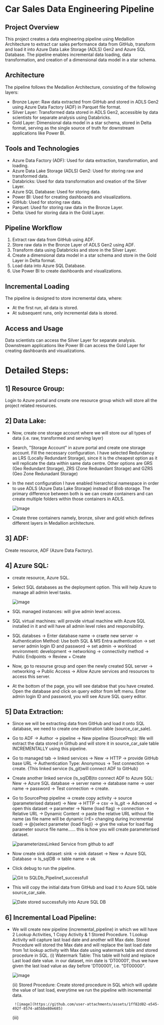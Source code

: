 
# Car Sales Data Engineering Pipeline

## Project Overview
This project creates a data engineering pipeline using Medallion Architecture to extract car sales performance data from GitHub, transform and load it into Azure Data Lake Storage (ADLS) Gen2 and Azure SQL Database. The pipeline enables incremental data loading, data transformation, and creation of a dimensional data model in a star schema.

## Architecture
The pipeline follows the Medallion Architecture, consisting of the following layers:

- Bronze Layer: Raw data extracted from GitHub and stored in ADLS Gen2 using Azure Data Factory (ADF) in Parquet file format.
- Silver Layer: Transformed data stored in ADLS Gen2, accessible by data scientists for separate analysis using Databricks.
- Gold Layer: Dimensional data model in a star schema, stored in Delta format, serving as the single source of truth for downstream applications like Power BI.

## Tools and Technologies
- Azure Data Factory (ADF): Used for data extraction, transformation, and loading.
- Azure Data Lake Storage (ADLS) Gen2: Used for storing raw and transformed data.
- Databricks: Used for data transformation and creation of the Silver Layer.
- Azure SQL Database: Used for storing data.
- Power BI: Used for creating dashboards and visualizations.
- GitHub: Used for storing raw data.
- Parquet: Used for storing raw data in the Bronze Layer.
- Delta: Used for storing data in the Gold Layer.

## Pipeline Workflow
1. Extract raw data from GitHub using ADF.
2. Store raw data in the Bronze Layer of ADLS Gen2 using ADF.
3. Transform data using Databricks and store in the Silver Layer.
4. Create a dimensional data model in a star schema and store in the Gold Layer in Delta format.
5. Load data into Azure SQL Database.
6. Use Power BI to create dashboards and visualizations.

## Incremental Loading
The pipeline is designed to store incremental data, where:

- At the first run, all data is stored.
- At subsequent runs, only incremental data is stored.

## Access and Usage
Data scientists can access the Silver Layer for separate analysis. Downstream applications like Power BI can access the Gold Layer for creating dashboards and visualizations.


# Detailed Steps:

## 1] Resource Group:
   Login to Azure portal and create one resource group which will store all the project related resources.

## 2] Data Lake:
   - Now, create one storage account where we will store our all types of data (i.e. raw, transformed and serving layer)
   - Search, "Storage Account" in azure portal and create one storage account. Fill the necessary configuration. I have selected Redundancy as LRS (Locally Redundant 
     Storage), since it is the cheapest option as it will replicate the data within same data centre. Other options are GRS (Geo Redundant Storage), ZRS (Zone 
     Reduandant Storage) and GZRS (Geo Zone Redunadant Storage)
   - In the next configuration I have enabled hierarchical namespace in order to use ADLS (Azure Data Lake Storage) instead of Blob storage. The primary difference 
     between both is we can create containers and can create multiple folders within those containers in ADLS.

     ![image](https://github.com/user-attachments/assets/be647d80-b245-48a4-90e5-87cc53698268)

   - Create three containers namely, bronze, silver and gold which defines different layers in Medallion architecture.

## 3] ADF:
   Create resource, ADF (Azure Data Factory).

## 4] Azure SQL:
   - create resource, Azure SQL.
   - Select SQL databases as the deployment option. This will help Azure to manage all admin level tasks.
   
      ![image](https://github.com/user-attachments/assets/c2778a81-a218-49ea-a920-df558e22ebeb)
     
   - SQL managed instances: will give admin level access.
   - SQL virtual machines: will provide virtual machine with Azure SQL installed in it and will have all admin level roles and responsibility.
   - SQL databses -> Enter database name -> craete new server -> Authentication Method: Use both SQL & MS Entra authentication -> set server admin login ID and 
     password -> set admin -> workload environment: development -> networking -> connectivity method -> Public Endpoints -> Review + Create
   - Now, go to resourse group and open the newly created SQL server -> networking -> Public Access -> Allow Azure services and resources to access this server.
   - At the bottom of the page, you will see databse that you have created. Open the database and click on query editor from left menu. Enter admin login ID and 
     password, you will see Azure SQL query editor.

## 5] Data Extraction:
   - Since we will be extracting data from GitHub and load it onto SQL database, we need to create one destination table (source_car_sale).
   - Go to ADF -> Author -> pipeline -> New pipeline (SourcePrep): We will extract the data stored in Github and will store it in source_car_sale table INCREMENTALLY 
     using this pipeline.
   - Go to managed tab -> linked services -> New -> HTTP -> provide GitHub base URL -> Authentication Type: Anonymous -> Test connection -> create. {This linked 
     service (ls_git)will connect ADF to GitHub}
   - Create another linked service (ls_sqlDB)to connect ADF to Azure SQL: New -> Azure SQL database -> server name -> database name -> user name -> password -> Test 
     connection -> create.
   - Go to SourcePrep pipeline -> create copy activity -> source (parameterised dataset) -> New -> HTTP -> csv -> ls_git -> Advanced -> open this dataset -> parameter        -> Name (load flag) -> connection -> Relative URL -> Dynamic Content -> paste the relative URL without file name (as file name will be dynamic I>E> changing 
     during incremental load) -> @{select parameter (load flag)} -> give the value for load flag parameter source file name...... this is how you will create 
     parameterised dataset.

     ![parameterizesLinked Service from github to adf](https://github.com/user-attachments/assets/b17d58d4-18a1-40c1-9796-68bcb149f019)

   - Now create sink dataset: sink -> sink dataset -> New -> Azure SQL Database -> ls_sqlDB -> table name -> ok
   - Click debug to run the pipeline. 
   
      ![Git to SQLDb_Pipeline1_successfull](https://github.com/user-attachments/assets/b5bf45e3-d865-4791-8545-34b78e4bb810)

   - This will copy the initial data from GitHub and load it to Azure SQL table source_car_sale.

     ![Date stored successfully into Azure SQL DB](https://github.com/user-attachments/assets/d416cb97-a4e3-4edf-8a49-098af9bb17d9)

## 6] Incremental Load Pipeline:
   - We will create new pipeline (incremental_pipeline) in which we will have 2 Lookup Activities, 1 Copy Activity & 1 Stored Procedure. 1 Lookup Activity will 
     capture last load date and another will Max date. Stored Procedure will stored the Max date and will replace the last load date from 1st lookup activity with Max 
     date using watermark table and stored procedure in SQL.
      (i) Watermark Table: This table will hold and replace Last load date value. in our dataset, min date is 'DT00001', thus we have given the last load value as day 
          before 'DT00001', i.e. "DT00000".

        ![image](https://github.com/user-attachments/assets/3af115ca-6a15-4d6f-ac50-0383414ad9db)

     (ii) Stored Procedure: Create stored procedure in SQL which will update the value of last load, everytime we run the pipeline with incremental data.

          ![image](https://github.com/user-attachments/assets/1ff82d02-e545-492f-8574-a85bbe80e685)

     (iii) 



